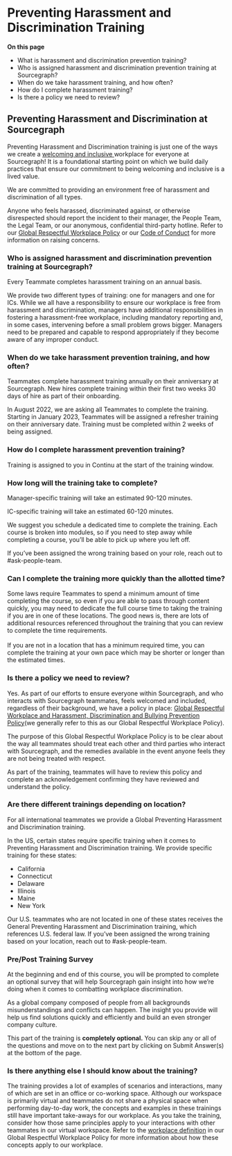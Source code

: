 # Preventing Harassment and Discrimination Training

**On this page**

- What is harassment and discrimination prevention training?
- Who is assigned harassment and discrimination prevention training at Sourcegraph?
- When do we take harassment training, and how often?
- How do I complete harassment training?
- Is there a policy we need to review?

## Preventing Harassment and Discrimination at Sourcegraph

Preventing Harassment and Discrimination training is just one of the ways we create a [welcoming and inclusive ](../../../../values/index.md#be-welcoming-and-inclusive) workplace for everyone at Sourcegraph! It is a foundational starting point on which we build daily practices that ensure our commitment to being welcoming and inclusive is a lived value.

We are committed to providing an environment free of harassment and discrimination of all types.

Anyone who feels harassed, discriminated against, or otherwise disrespected should report the incident to their manager, the People Team, the Legal Team, or our anonymous, confidential third-party hotline. Refer to our [Global Respectful Workplace Policy](../../../../respectful-workplace-policy.md#reporting-suspected-misconduct-under-this-policy) or our [Code of Conduct](../../../../../company-info-and-process/communication/code_of_conduct.md#raising-concerns) for more information on raising concerns.

### Who is assigned harassment and discrimination prevention training at Sourcegraph?

Every Teammate completes harassment training on an annual basis.

We provide two different types of training: one for managers and one for ICs. While we all have a responsibility to ensure our workplace is free from harassment and discrimination, managers have additional responsibilities in fostering a harassment-free workplace, including mandatory reporting and, in some cases, intervening before a small problem grows bigger. Managers need to be prepared and capable to respond appropriately if they become aware of any improper conduct.

### When do we take harassment prevention training, and how often?

Teammates complete harassment training annually on their anniversary at Sourcegraph. New hires complete training within their first two weeks 30 days of hire as part of their onboarding.

In August 2022, we are asking all Teammates to complete the training. Starting in January 2023, Teammates will be assigned a refresher training on their anniversary date. Training must be completed within 2 weeks of being assigned.

### How do I complete harassment prevention training?

Training is assigned to you in Continu at the start of the training window.

### How long will the training take to complete?

Manager-specific training will take an estimated 90-120 minutes.

IC-specific training will take an estimated 60-120 minutes.

We suggest you schedule a dedicated time to complete the training. Each course is broken into modules, so if you need to step away while completing a course, you’ll be able to pick up where you left off.

If you’ve been assigned the wrong training based on your role, reach out to #ask-people-team.

### Can I complete the training more quickly than the allotted time?

Some laws require Teammates to spend a minimum amount of time completing the course, so even if you are able to pass through content quickly, you may need to dedicate the full course time to taking the training if you are in one of these locations. The good news is, there are lots of additional resources referenced throughout the training that you can review to complete the time requirements. \
 \
If you are not in a location that has a minimum required time, you can complete the training at your own pace which may be shorter or longer than the estimated times.

### Is there a policy we need to review?

Yes. As part of our efforts to ensure everyone within Sourcegraph, and who interacts with Sourcegraph teammates, feels welcomed and included, regardless of their background, we have a policy in place: [Global Respectful Workplace and Harassment, Discrimination and Bullying Prevention Policy](../../../../respectful-workplace-policy.md)(we generally refer to this as our Global Respectful Workplace Policy).

The purpose of this Global Respectful Workplace Policy is to be clear about the way all teammates should treat each other and third parties who interact with Sourcegraph, and the remedies available in the event anyone feels they are not being treated with respect.

As part of the training, teammates will have to review this policy and complete an acknowledgement confirming they have reviewed and understand the policy.

### Are there different trainings depending on location?

For all international teammates we provide a Global Preventing Harassment and Discrimination training.

In the US, certain states require specific training when it comes to Preventing Harassment and Discrimination training. We provide specific training for these states:

- California
- Connecticut
- Delaware
- Illinois
- Maine
- New York

Our U.S. teammates who are not located in one of these states receives the General Preventing Harassment and Discrimination training, which references U.S. federal law. If you’ve been assigned the wrong training based on your location, reach out to #ask-people-team.

### Pre/Post Training Survey

At the beginning and end of this course, you will be prompted to complete an optional survey that will help Sourcegraph gain insight into how we’re doing when it comes to combatting workplace discrimination.

As a global company composed of people from all backgrounds misunderstandings and conflicts can happen. The insight you provide will help us find solutions quickly and efficiently and build an even stronger company culture.

This part of the training is **completely optional.** You can skip any or all of the questions and move on to the next part by clicking on Submit Answer(s) at the bottom of the page.

### Is there anything else I should know about the training?

The training provides a lot of examples of scenarios and interactions, many of which are set in an office or co-working space. Although our workspace is primarily virtual and teammates do not share a physical space when performing day-to-day work, the concepts and examples in these trainings still have important take-aways for our workplace. As you take the training, consider how those same principles apply to your interactions with other teammates in our virtual workspace. Refer to the [workplace definition](../../../../respectful-workplace-policy.md#scope) in our Global Respectful Workplace Policy for more information about how these concepts apply to our workplace.
